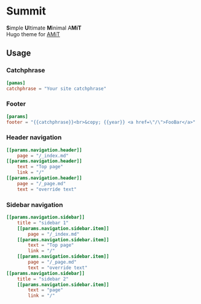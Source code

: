 # Summit
**S**imple **U**ltimate **M**inimal A**MiT**  
Hugo theme for [AMiT](https://amit.jyn.jp/)

## Usage
### Catchphrase
```toml
[pamas]
catchphrase = "Your site catchphrase"
```

### Footer
```toml
[params]
footer = "{{catchphrase}}<br>&copy; {{year}} <a href=\"/\">FooBar</a>"
```

### Header navigation
```toml
[[params.navigation.header]]
    page = "/_index.md"
[[params.navigation.header]]
    text = "Top page"
    link = "/"
[[params.navigation.header]]
    page = "/_page.md"
    text = "override text"
```

### Sidebar navigation
```toml
[[params.navigation.sidebar]]
    title = "sidebar 1"
    [[params.navigation.sidebar.item]]
        page = "/_index.md"
    [[params.navigation.sidebar.item]]
        text = "Top page"
        link = "/"
    [[params.navigation.sidebar.item]]
        page = "/_page.md"
        text = "override text"
[[params.navigation.sidebar]]
    title = "sidebar 2"
    [[params.navigation.sidebar.item]]
        text = "page"
        link = "/"
```
